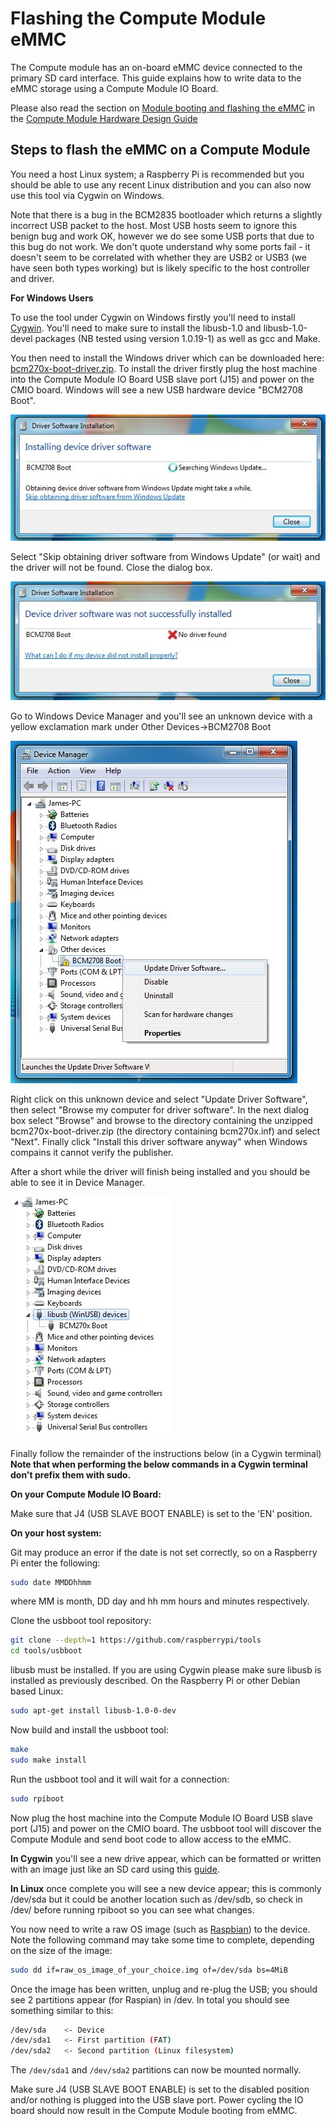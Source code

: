 # Flashing the Compute Module eMMC

The Compute module has an on-board eMMC device connected to the primary SD card interface. This guide explains how to write data to the eMMC storage using a Compute Module IO Board.

Please also read the section on [Module booting and flashing the eMMC](cm-designguide.md#modulebootingandflashing) in the [Compute Module Hardware Design Guide](cm-designguide.md)

## Steps to flash the eMMC on a Compute Module

You need a host Linux system; a Raspberry Pi is recommended but you should be able to use any recent Linux distribution and you can also now use this tool via Cygwin on Windows.

Note that there is a bug in the BCM2835 bootloader which returns a slightly incorrect USB packet to the host. Most USB hosts seem to ignore this benign bug and work OK, however we do see some USB ports that due to this bug do not work. We don't quote understand why some ports fail - it doesn't seem to be correlated with whether they are USB2 or USB3 (we have seen both types working) but is likely specific to the host controller and driver.

**For Windows Users**

To use the tool under Cygwin on Windows firstly you'll need to install [Cygwin](https://www.cygwin.com/). You'll need to make sure to install the libusb-1.0 and libusb-1.0-devel packages (NB tested using version 1.0.19-1) as well as gcc and Make.

You then need to install the Windows driver which can be downloaded here: [bcm270x-boot-driver.zip](bcm270x-boot-driver.zip). To install the driver firstly plug the host machine into the Compute Module IO Board USB slave port (J15) and power on the CMIO board. Windows will see a new USB hardware device "BCM2708 Boot".

![Windows Driver Install 1](images/cm-driver-winupdate.jpg)

Select "Skip obtaining driver software from Windows Update" (or wait) and the driver will not be found. Close the dialog box.

![Windows Driver Install 2](images/cm-driver-notfound.jpg)

Go to Windows Device Manager and you'll see an unknown device with a yellow exclamation mark under Other Devices->BCM2708 Boot

![Windows Driver Install 3](images/cm-driver-devmanager-install.jpg)

Right click on this unknown device and select "Update Driver Software", then select "Browse my computer for driver software". In the next dialog box select "Browse" and browse to the directory containing the unzipped bcm270x-boot-driver.zip (the directory containing bcm270x.inf) and select "Next". Finally click "Install this driver software anyway" when Windows compains it cannot verify the publisher.

After a short while the driver will finish being installed and you should be able to see it in Device Manager.

![Windows Driver Install 3](images/libusb-bcm270x-boot.jpg)

Finally follow the remainder of the instructions below (in a Cygwin terminal) **Note that when performing the below commands in a Cygwin terminal don't prefix them with sudo.**

**On your Compute Module IO Board:**

Make sure that J4 (USB SLAVE BOOT ENABLE) is set to the 'EN' position.

**On your host system:**

Git may produce an error if the date is not set correctly, so on a Raspberry Pi enter the following:

```bash
sudo date MMDDhhmm
```

where MM is month, DD day and hh mm hours and minutes respectively.

Clone the usbboot tool repository:

```bash
git clone --depth=1 https://github.com/raspberrypi/tools
cd tools/usbboot
```

libusb must be installed. If you are using Cygwin please make sure libusb is installed as previously described.
On the Raspberry Pi or other Debian based Linux:

```bash
sudo apt-get install libusb-1.0-0-dev
```

Now build and install the usbboot tool:

```bash
make
sudo make install
```

Run the usbboot tool and it will wait for a connection:

```bash
sudo rpiboot
```

Now plug the host machine into the Compute Module IO Board USB slave port (J15) and power on the CMIO board. The usbboot tool will discover the Compute Module and send boot code to allow access to the eMMC. 

**In Cygwin** you'll see a new drive appear, which can be formatted or written with an image just like an SD card using this [guide](http://www.raspberrypi.org/documentation/installation/installing-images/windows.md).

**In Linux** once complete you will see a new device appear; this is commonly /dev/sda but it could be another location such as /dev/sdb, so check in /dev/ before running rpiboot so you can see what changes.

You now need to write a raw OS image (such as [Raspbian](http://downloads.raspberrypi.org/raspbian_latest)) to the device. Note the following command may take some time to complete, depending on the size of the image:

```bash
sudo dd if=raw_os_image_of_your_choice.img of=/dev/sda bs=4MiB
```

Once the image has been written, unplug and re-plug the USB; you should see 2 partitions appear (for Raspian) in /dev. In total you should see something similar to this:

```bash
/dev/sda    <- Device
/dev/sda1   <- First partition (FAT)
/dev/sda2   <- Second partition (Linux filesystem)
```

The `/dev/sda1` and `/dev/sda2` partitions can now be mounted normally.

Make sure J4 (USB SLAVE BOOT ENABLE) is set to the disabled position and/or nothing is plugged into the USB slave port. Power cycling the IO board should now result in the Compute Module booting from eMMC.
